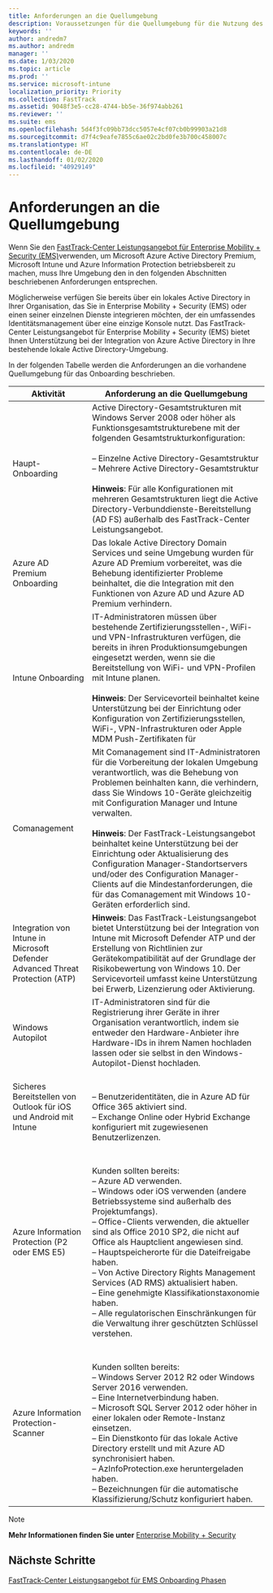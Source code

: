 ```yaml
---
title: Anforderungen an die Quellumgebung
description: Voraussetzungen für die Quellumgebung für die Nutzung des FastTrack-Center Leistungsangebot für EMS
keywords: ''
author: andredm7
ms.author: andredm
manager: ''
ms.date: 1/03/2020
ms.topic: article
ms.prod: ''
ms.service: microsoft-intune
localization_priority: Priority
ms.collection: FastTrack
ms.assetid: 9048f3e5-cc28-4744-bb5e-36f974abb261
ms.reviewer: ''
ms.suite: ems
ms.openlocfilehash: 5d4f3fc09bb73dcc5057e4cf07cb0b99903a21d8
ms.sourcegitcommit: d7f4c9eafe7855c6ae02c2bd0fe3b700c458007c
ms.translationtype: HT
ms.contentlocale: de-DE
ms.lasthandoff: 01/02/2020
ms.locfileid: "40929149"
---
```

# <a name="source-environment-expectations"></a>Anforderungen an die Quellumgebung

Wenn Sie den [FastTrack-Center Leistungsangebot für Enterprise Mobility + Security (EMS)](EMS-fasttrack-benefit-for-EMS.md)verwenden, um Microsoft Azure Active Directory Premium, Microsoft Intune und Azure Information Protection betriebsbereit zu machen, muss Ihre Umgebung den in den folgenden Abschnitten beschriebenen Anforderungen entsprechen.

Möglicherweise verfügen Sie bereits über ein lokales Active Directory in Ihrer Organisation, das Sie in Enterprise Mobility + Security (EMS) oder einen seiner einzelnen Dienste integrieren möchten, der ein umfassendes Identitätsmanagement über eine einzige Konsole nutzt. Das FastTrack-Center Leistungsangebot für Enterprise Mobility + Security (EMS) bietet Ihnen Unterstützung bei der Integration von Azure Active Directory in Ihre bestehende lokale Active Directory-Umgebung.

In der folgenden Tabelle werden die Anforderungen an die vorhandene Quellumgebung für das Onboarding beschrieben.

|Aktivität|Anforderung an die Quellumgebung|
|------------|----------------------------------|
|Haupt-Onboarding|Active Directory-Gesamtstrukturen mit Windows Server 2008 oder höher als Funktionsgesamtstrukturebene mit der folgenden Gesamtstrukturkonfiguration:<br /><br />– Einzelne Active Directory-Gesamtstruktur<br />– Mehrere Active Directory-Gesamtstruktur </br></br>**Hinweis**: Für alle Konfigurationen mit mehreren Gesamtstrukturen liegt die Active Directory-Verbunddienste-Bereitstellung (AD FS) außerhalb des FastTrack-Center Leistungsangebot.|
|Azure AD Premium Onboarding|Das lokale Active Directory Domain Services und seine Umgebung wurden für Azure AD Premium vorbereitet, was die Behebung identifizierter Probleme beinhaltet, die die Integration mit den Funktionen von Azure AD und Azure AD Premium verhindern.|
|Intune Onboarding| IT-Administratoren müssen über bestehende Zertifizierungsstellen-, WiFi- und VPN-Infrastrukturen verfügen, die bereits in ihren Produktionsumgebungen eingesetzt werden, wenn sie die Bereitstellung von WiFi- und VPN-Profilen mit Intune planen.<br /><br /> **Hinweis**: Der Servicevorteil beinhaltet keine Unterstützung bei der Einrichtung oder Konfiguration von Zertifizierungsstellen, WiFi-, VPN-Infrastrukturen oder Apple MDM Push-Zertifikaten für   |
|Comanagement|Mit Comanagement sind IT-Administratoren für die Vorbereitung der lokalen Umgebung verantwortlich, was die Behebung von Problemen beinhalten kann, die verhindern, dass Sie Windows 10-Geräte gleichzeitig mit Configuration Manager und Intune verwalten.<br /><br />**Hinweis**: Der FastTrack-Leistungsangebot beinhaltet keine Unterstützung bei der Einrichtung oder Aktualisierung des Configuration Manager-Standortservers und/oder des Configuration Manager-Clients auf die Mindestanforderungen, die für das Comanagement mit Windows 10-Geräten erforderlich sind. |
|Integration von Intune in Microsoft Defender Advanced Threat Protection (ATP)|**Hinweis**: Das FastTrack-Leistungsangebot bietet Unterstützung bei der Integration von Intune mit Microsoft Defender ATP und der Erstellung von Richtlinien zur Gerätekompatibilität auf der Grundlage der Risikobewertung von Windows 10. Der Servicevorteil umfasst keine Unterstützung bei Erwerb, Lizenzierung oder Aktivierung. |
|Windows Autopilot|IT-Administratoren sind für die Registrierung ihrer Geräte in ihrer Organisation verantwortlich, indem sie entweder den Hardware-Anbieter ihre Hardware-IDs in ihrem Namen hochladen lassen oder sie selbst in den Windows-Autopilot-Dienst hochladen. |
|Sicheres Bereitstellen von Outlook für iOS und Android mit Intune|<br /><br />– Benutzeridentitäten, die in Azure AD für Office 365 aktiviert sind.<br />– Exchange Online oder Hybrid Exchange konfiguriert mit zugewiesenen Benutzerlizenzen.<br />|
|Azure Information Protection (P2 oder EMS E5)|<br /><br />Kunden sollten bereits: <br /> – Azure AD verwenden.<br />– Windows oder iOS verwenden (andere Betriebssysteme sind außerhalb des Projektumfangs).<br /> – Office-Clients verwenden, die aktueller sind als Office 2010 SP2, die nicht auf Office als Hauptclient angewiesen sind. <br /> – Hauptspeicherorte für die Dateifreigabe haben.  <br /> – Von Active Directory Rights Management Services (AD RMS) aktualisiert haben. <br /> – Eine genehmigte Klassifikationstaxonomie haben. <br /> – Alle regulatorischen Einschränkungen für die Verwaltung ihrer geschützten Schlüssel verstehen. <br />|
|Azure Information Protection-Scanner|<br /><br /> Kunden sollten bereits: <br /> – Windows Server 2012 R2 oder Windows Server 2016 verwenden.<br /> – Eine Internetverbindung haben. <br /> – Microsoft SQL Server 2012 oder höher in einer lokalen oder Remote-Instanz einsetzen.  <br /> – Ein Dienstkonto für das lokale Active Directory erstellt und mit Azure AD synchronisiert haben.  <br /> – AzInfoProtection.exe heruntergeladen haben. <br /> – Bezeichnungen für die automatische Klassifizierung/Schutz konfiguriert haben.<br />|

> [!NOTE]
> **Mehr Informationen finden Sie unter**
> [Enterprise Mobility + Security](https://www.microsoft.com/cloud-platform/enterprise-mobility)

## <a name="next-steps"></a>Nächste Schritte

[FastTrack-Center Leistungsangebot für EMS Onboarding Phasen](EMS-onboarding-phases.md)
